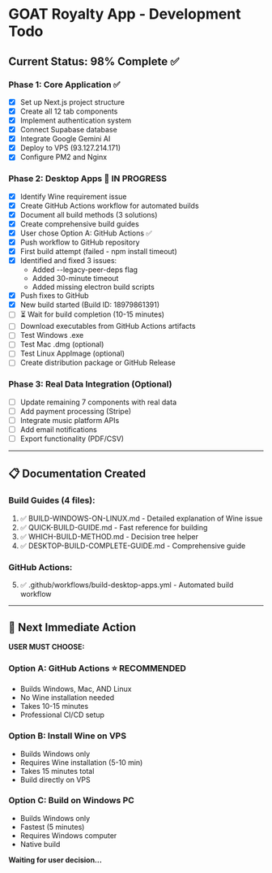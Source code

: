 # GOAT Royalty App - Development Todo

## Current Status: 98% Complete ✅

### Phase 1: Core Application ✅
- [x] Set up Next.js project structure
- [x] Create all 12 tab components
- [x] Implement authentication system
- [x] Connect Supabase database
- [x] Integrate Google Gemini AI
- [x] Deploy to VPS (93.127.214.171)
- [x] Configure PM2 and Nginx

### Phase 2: Desktop Apps 🔄 IN PROGRESS
- [x] Identify Wine requirement issue
- [x] Create GitHub Actions workflow for automated builds
- [x] Document all build methods (3 solutions)
- [x] Create comprehensive build guides
- [x] User chose Option A: GitHub Actions ✅
- [x] Push workflow to GitHub repository
- [x] First build attempt (failed - npm install timeout)
- [x] Identified and fixed 3 issues:
  - Added --legacy-peer-deps flag
  - Added 30-minute timeout
  - Added missing electron build scripts
- [x] Push fixes to GitHub
- [x] New build started (Build ID: 18979861391)
- [ ] ⏳ Wait for build completion (10-15 minutes)
- [ ] Download executables from GitHub Actions artifacts
- [ ] Test Windows .exe
- [ ] Test Mac .dmg (optional)
- [ ] Test Linux AppImage (optional)
- [ ] Create distribution package or GitHub Release

### Phase 3: Real Data Integration (Optional)
- [ ] Update remaining 7 components with real data
- [ ] Add payment processing (Stripe)
- [ ] Integrate music platform APIs
- [ ] Add email notifications
- [ ] Export functionality (PDF/CSV)

---

## 📋 Documentation Created

### Build Guides (4 files):
1. ✅ BUILD-WINDOWS-ON-LINUX.md - Detailed explanation of Wine issue
2. ✅ QUICK-BUILD-GUIDE.md - Fast reference for building
3. ✅ WHICH-BUILD-METHOD.md - Decision tree helper
4. ✅ DESKTOP-BUILD-COMPLETE-GUIDE.md - Comprehensive guide

### GitHub Actions:
5. ✅ .github/workflows/build-desktop-apps.yml - Automated build workflow

---

## 🎯 Next Immediate Action

**USER MUST CHOOSE:**

### Option A: GitHub Actions ⭐ RECOMMENDED
- Builds Windows, Mac, AND Linux
- No Wine installation needed
- Takes 10-15 minutes
- Professional CI/CD setup

### Option B: Install Wine on VPS
- Builds Windows only
- Requires Wine installation (5-10 min)
- Takes 15 minutes total
- Build directly on VPS

### Option C: Build on Windows PC
- Builds Windows only
- Fastest (5 minutes)
- Requires Windows computer
- Native build

**Waiting for user decision...**